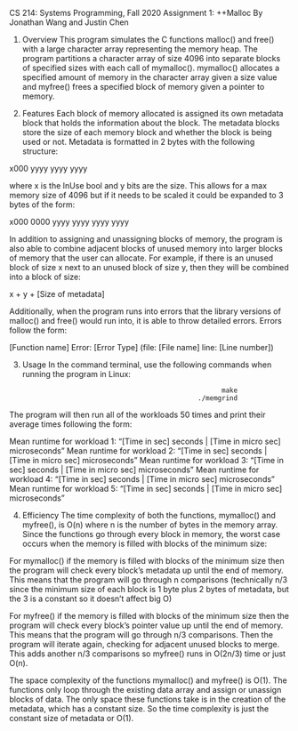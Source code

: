 CS 214: Systems Programming, Fall 2020
Assignment 1: ++Malloc 
By Jonathan Wang and Justin Chen

1. Overview
This program simulates the C functions malloc() and free() with a large character array representing the memory heap. The program partitions a character array of size 4096 into separate blocks of specified sizes with each call of mymalloc(). mymalloc() allocates a specified amount of memory in the character array given a size value and myfree() frees a specified block of memory given a pointer to memory.

2. Features
Each block of memory allocated is assigned its own metadata block that holds the information about the block. The metadata blocks store the size of each memory block and whether the block is being used or not. Metadata is formatted in 2 bytes with the following structure: 

x000 yyyy yyyy yyyy

where x is the InUse bool and y bits are the size. This allows for a max memory size of 4096 but if it needs to be scaled it could be expanded to 3 bytes of the form: 

x000 0000 yyyy yyyy yyyy yyyy

In addition to assigning and unassigning blocks of memory, the program is also able to combine adjacent blocks of unused memory into larger blocks of memory that the user can allocate. For example, if there is an unused block of size x next to an unused block of size y, then they will be combined into a block of size: 

x + y + [Size of metadata]

Additionally, when the program runs into errors that the library versions of malloc() and free() would run into, it is able to throw detailed errors. Errors follow the form:

[Function name] Error: [Error Type] (file: [File name] line: [Line number]) 

3. Usage
In the command terminal, use the following commands when running the program in Linux:

                                                         make
                                                   ./memgrind

The program will then run all of the workloads 50 times and print their average times following the form:

Mean runtime for workload 1: “[Time in sec] seconds | [Time in micro sec] microseconds”
Mean runtime for workload 2: “[Time in sec] seconds | [Time in micro sec] microseconds”
Mean runtime for workload 3: “[Time in sec] seconds | [Time in micro sec] microseconds”
Mean runtime for workload 4: “[Time in sec] seconds | [Time in micro sec] microseconds”
Mean runtime for workload 5: “[Time in sec] seconds | [Time in micro sec] microseconds”

4. Efficiency
The time complexity of both the functions, mymalloc() and myfree(), is O(n) where n is the number of bytes in the memory array. Since the functions go through every block in memory, the worst case occurs when the memory is filled with blocks of the minimum size:

For mymalloc() if the memory is filled with blocks of the minimum size then the program will check every block’s metadata up until the end of memory. This means that the program will go through n comparisons (technically n/3 since the minimum size of each block is 1 byte plus 2 bytes of metadata, but the 3 is a constant so it doesn’t affect big O)

For myfree() if the memory is filled with blocks of the minimum size then the program will check every block’s pointer value up until the end of memory. This means that the program will go through n/3 comparisons. Then the program will iterate again, checking for adjacent unused blocks to merge. This adds another n/3 comparisons so myfree() runs in O(2n/3) time or just O(n).

The space complexity of the functions mymalloc() and myfree() is O(1). The functions only loop through the existing data array and assign or unassign blocks of data. The only space these functions take is in the creation of the metadata, which has a constant size. So the time complexity is just the constant size of metadata or O(1).

